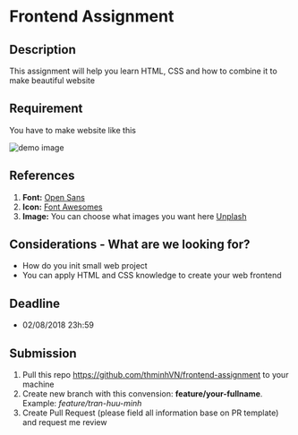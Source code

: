 # Frontend Assignment

## Description
This assignment will help you learn HTML, CSS and how to combine it to make beautiful website

## Requirement

You have to make website like this

![demo image](assets/demo/demo.png "Logo Title Text 1")

## References
1. **Font:** [Open Sans](https://fonts.google.com/specimen/Open+Sans)
2. **Icon:**  [Font Awesomes](https://fontawesome.com/icons)
3. **Image:** You can choose what images you want here [Unplash](https://unsplash.com/search/photos/flash)

## Considerations - What are we looking for?

- How do you init small web project
- You can apply HTML and CSS knowledge to create your web frontend

## Deadline
- 02/08/2018 23h:59

## Submission

1. Pull this repo https://github.com/thminhVN/frontend-assignment to your machine
2. Create new branch with this convension: **feature/your-fullname**. Example: *feature/tran-huu-minh*
3. Create Pull Request (please field all information base on PR template) and request me review
